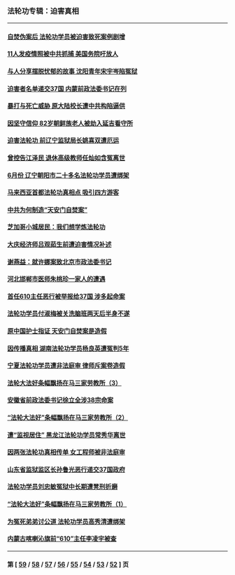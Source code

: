 ### 法轮功专辑：迫害真相
---
#### [自焚伪案后 法轮功学员被迫害致死案例剧增](../../pages/nf4379/n13190600.md?08290430) 
#### [11人发疫情照被中共抓捕 美国务院吁放人](../../pages/nf4379/n13192853.md?08290430) 
#### [与人分享摆脱忧郁的故事 沈阳青年宋宇岑陷冤狱](../../pages/nf4379/n13189905.md?08290430) 
#### [迫害者名单递交37国 内蒙前政法委书记在列](../../pages/nf4379/n13190209.md?08290430) 
#### [暴打与死亡威胁 原大陆校长遭中共构陷逼供](../../pages/nf4379/n13180449.md?08290430) 
#### [因坚守信仰 82岁朝鲜族老人被劫入延吉看守所](../../pages/nf4379/n13187512.md?08290430) 
#### [迫害法轮功 前辽宁监狱局长姚喜双遭厄运](../../pages/nf4379/n13187247.md?08290430) 
#### [曾控告江泽民 退休高级教师任灿如含冤离世](../../pages/nf4379/n13186576.md?08290430) 
#### [6月份 辽宁朝阳市二十多名法轮功学员遭绑架](../../pages/nf4379/n13184821.md?08290430) 
#### [马来西亚首都法轮功真相点 吸引四方游客](../../pages/nf4379/n13184458.md?08290430) 
#### [中共为何制造“天安门自焚案”](../../pages/nf4379/n13183270.md?08290430) 
#### [芝加哥小城居民：我们想学炼法轮功](../../pages/nf4379/n13182392.md?08290430) 
#### [大庆经济师吕观茹生前遭迫害情况补述](../../pages/nf4379/n13182016.md?08290430) 
#### [谢燕益：就许娜案致北京市政法委书记](../../pages/nf4379/n13182701.md?08290430) 
#### [河北邯郸市医师朱桃珍一家人的遭遇](../../pages/nf4379/n13181750.md?08290430) 
#### [首任610主任恶行被举报给37国 涉多起命案](../../pages/nf4379/n13178702.md?08290430) 
#### [法轮功学员付淑梅被关洗脑班两天后半身不遂](../../pages/nf4379/n13176460.md?08290430) 
#### [原中国护士指证 天安门自焚案是造假](../../pages/nf4379/n13172289.md?08290430) 
#### [因传播真相 湖南法轮功学员杨良英遭冤判5年](../../pages/nf4379/n13174098.md?08290430) 
#### [宁夏法轮功学员遭非法庭审 律师斥案卷造假](../../pages/nf4379/n13173759.md?08290430) 
#### [法轮大法好条幅飘扬在马三家劳教所（3）](../../pages/nf4379/n13166781.md?08290430) 
#### [安徽省前政法委书记徐立全涉38宗命案](../../pages/nf4379/n13171157.md?08290430) 
#### [“法轮大法好”条幅飘扬在马三家劳教所（2）](../../pages/nf4379/n13162911.md?08290430) 
#### [遭“监视居住” 黑龙江法轮功学员常秀华离世](../../pages/nf4379/n13170660.md?08290430) 
#### [因两张法轮功真相传单 女工程师被非法庭审](../../pages/nf4379/n13168519.md?08290430) 
#### [山东省监狱监区长孙鲁光恶行递交37国政府](../../pages/nf4379/n13168819.md?08290430) 
#### [法轮功学员刘忠敏冤狱中长期遭凳刑折磨](../../pages/nf4379/n13168022.md?08290430) 
#### [“法轮大法好”条幅飘扬在马三家劳教所（1）](../../pages/nf4379/n13162779.md?08290430) 
#### [为冤死弟弟讨公道 法轮功学员高秀清遭绑架](../../pages/nf4379/n13165676.md?08290430) 
#### [内蒙古喀喇沁旗前“610”主任李凌宇被查](../../pages/nf4379/n13166454.md?08290430) 

---
#### 第 [ [59](./59.md?08290430) / [58](./58.md?08290430) / [57](./57.md?08290430) / [56](./56.md?08290430) / [55](./55.md?08290430) / [54](./54.md?08290430) / [53](./53.md?08290430) / [52](./52.md?08290430) ] 页
